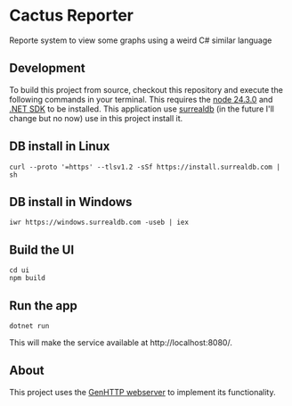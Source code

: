# Cactus Reporter

Reporte system to view some graphs using a weird C# similar language

## Development

To build this project from source, checkout this repository and execute
the following commands in your terminal. This requires the [node 24.3.0](https://nodejs.org/en/download/) and [.NET SDK](https://dotnet.microsoft.com/download) 
to be installed.
This application use [surrealdb](https://github.com/surrealdb/surrealdb?tab=readme-ov-file#installation) (in the future I'll change but no now) use in this project
 install it.

## DB install in Linux
```
curl --proto '=https' --tlsv1.2 -sSf https://install.surrealdb.com | sh
```
## DB install in Windows
```
iwr https://windows.surrealdb.com -useb | iex
```

## Build the UI
```
cd ui
npm build
```
## Run the app
```
dotnet run
```

This will make the service available at http://localhost:8080/.

## About

This project uses the [GenHTTP webserver](https://genhttp.org/) to
implement its functionality.

